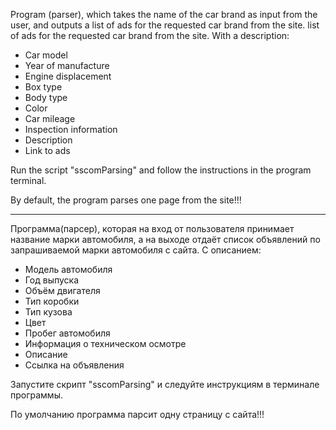 Program (parser), which takes the name of the car brand as input from the user, and outputs a list of ads for the requested car brand from the site. 
list of ads for the requested car brand from the site.
With a description:
- Car model
- Year of manufacture
- Engine displacement
- Box type
- Body type
- Color
- Car mileage
- Inspection information
- Description
- Link to ads

Run the script "sscomParsing" and follow the instructions in the program terminal.

By default, the program parses one page from the site!!! 


----------------------------------------------------------

Программа(парсер), которая на вход от пользователя принимает название марки автомобиля, а на выходе отдаёт 
список объявлений по запрашиваемой марки автомобиля с сайта.
С описанием:
- Модель автомобиля
- Год выпуска
- Объём двигателя
- Тип коробки
- Тип кузова
- Цвет
- Пробег автомобиля
- Информация о техническом осмотре
- Описание
- Ссылка на объявления

Запустите скрипт "sscomParsing" и следуйте инструкциям в терминале программы.

По умолчанию программа парсит одну страницу с сайта!!! 
